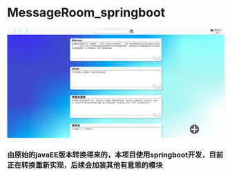 # MessageRoom_springboot

![IndexImage](https://raw.githubusercontent.com/jASSSSSSON/MessageRoom_springboot/master/image/index.png)
### 由原始的javaEE版本转换得来的，本项目使用springboot开发，目前正在转换重新实现，后续会加装其他有意思的模块
